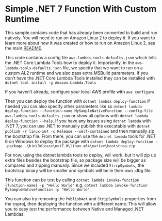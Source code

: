 # Simple .NET 7 Function With Custom Runtime

This sample contains code that has already been converted to build and run natively. You will need to run on Amazon Linux 2 to deploy it. If you want to learn more about how it was created or how to run on Amazon Linux 2, see the main [README](../../README.md).

This code contains a config file `aws-lambda-tools-defaults.json` which tells the .NET Core Lambda Tools how to deploy it. Importantly, in the `aws-lambda-tools-defaults.json` file, we specify that we want to run on a custom AL2 runtime and we also pass extra MSBuild parameters. If you don't have the .NET Core Lambda Tools installed they can be installed with `dotnet tool install -g Amazon.Lambda.Tools`

If you haven't already, configure your local AWS profile with `aws configure`

Then you can deploy the function with `dotnet lambda deploy-function` if needed you can also specify other parameters like so `dotnet lambda deploy-function --function-name MySampleNativeFunction --config-file aws-lambda-tools-defaults.json` or show all options with `dotnet lambda deploy-function --help`. If you have any issues using `dotnet lambda` with .NET 7, you can use .NET to manually publish the executable with `dotnet publish -r linux-x64 -c Release --self-contained` and then manually zip the bootstrap file. From there, you can use the `dotnet lambda` tools for .NET 6 on Windows to deploy the package with `dotnet lambda deploy-function --package .\bin\Release\net7.0\linux-x64\native\bootstrap.zip`

For now, using the dotnet lambda tools to deploy, will work, but it will zip up extra files besides the bootstrap file, so package size will be bigger as compared and zipping manually. Since we included `StripSymbols`, the bootstrap binary will be smaller and symbols will be in their own .dbg file.

This function can be test by calling `dotnet lambda invoke-function {function-name} -p "Hello World"` e.g. `dotnet lambda invoke-function MySampleNativeFunction -p "Hello World"`

You can also try removing the `PublishAot` and `StripSymbols` properties from the csproj, then deploying the function with a different name. This will allow you to easy test the performance between Native and Managed .NET Lambdas.
